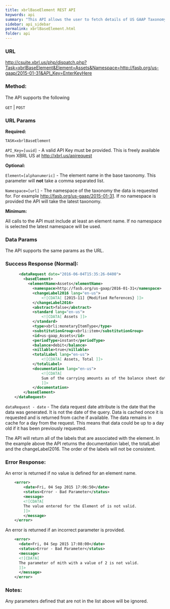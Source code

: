 ```yaml
---
title: xbrlBaseElement REST API
keywords: api
summary: "This API allows the user to fetch details of US GAAP Taxonomy elements from the XBRL US GAAP Taxonomy in an XML format, by passing the element name from the US GAAP taxonomy in the API."
sidebar: api_sidebar
permalink: xbrlBaseElement.html
folder: api
---
```

### **URL**

  <http://csuite.xbrl.us/php/dispatch.php?Task=xbrlBaseElement&Element=Assets&Namespace=http://fasb.org/us-gaap/2015-01-31&API_Key=EnterKeyHere>

### **Method:**

  The API supports the following

  `GET` | `POST`

### **URL Params**

  **Required:**

  `TASK=xbrlBaseElement`

  `API_Key=[uuid]` - A valid API Key must be provided. This is freely available from XBRL US at <http://xbrl.us/apirequest>

  **Optional:**

  `Element=[alphanumeric]` - The element name in the base taxonomy. This parameter will **not** take a comma separated list.

  `Namespace=[url]` - The namespace of the taxonomy the data is requested for. For example http://fasb.org/us-gaap/2015-01-31. If no namespace is provided the API will take the latest taxonomy.

  **Minimum:**

  All calls to the API must include at least an element name.  If no namespace is selected the latest namespace will be used.


### **Data Params**

  The API supports the same params as the URL.

### **Success Response (Normal):**

```xml
      <dataRequest date="2016-06-04T15:35:26-0400">
        <baseElement>
          <elementName>Assets</elementName>
            <namespace>http://fasb.org/us-gaap/2016-01-31</namespace>
            <changeLabel2016 lang="en-us">
                <![CDATA[ [2015-11] {Modified References} ]]>
            </changeLabel2016>
            <abstract>false</abstract>
            <standard lang="en-us">
                <![CDATA[ Assets ]]>
            </standard>
            <type>xbrli:monetaryItemType</type>
            <substitutionGroup>xbrli:item</substitutionGroup>
            <id>us-gaap_Assets</id>
            <periodType>instant</periodType>
            <balance>debit</balance>
            <nillable>true</nillable>
            <totalLabel lang="en-us">
                <![CDATA[ Assets, Total ]]>
            </totalLabel>
            <documentation lang="en-us">
                <![CDATA[
                Sum of the carrying amounts as of the balance sheet date of all assets that are recognized. Assets are probable future economic benefits obtained or controlled by an entity as a result of past transactions or events.
                ]]>
            </documentation>
        </baseElement>
    </dataRequest>
```

  `dataRequest - date` - The data request date attribute is the date that the data was generated. It is not the date of the query.  Data is cached once it is requested and is returned from cache if available. The data remains in cache for a day from the request. This means that data could be up to a day old if it has been previously requested.

  The API will return all of the labels that are associated with the element. In the example above the API returns the documentation label, the totalLabel and the changeLabel2016. The order of the labels will not be consistent.

### **Error Response:**

  An error is returned if no value is defined for an element name.

```xml
    <error>
        <date>Fri, 04 Sep 2015 17:06:50</date>
        <status>Error - Bad Parameter</status>
        <message>
        <![CDATA[
        The value entered for the Element of is not valid.
        ]]>
        </message>
    </error>
```
  An error is returned if an incorrect parameter is provided.

```xml
    <error>
      <date>Fri, 04 Sep 2015 17:08:00</date>
      <status>Error - Bad Parameter</status>
      <message>
      <![CDATA[
      The parameter of mith with a value of 2 is not valid.
      ]]>
      </message>
    </error>
```

### **Notes:**

  Any parameters defined that are not in the list above will be ignored.
